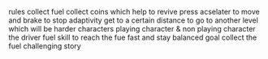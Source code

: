 
rules 
collect fuel collect coins which help to revive press acselater to move and brake to stop
adaptivity
get to a certain distance to go to another level which will be harder
characters
playing character & non playing character
the driver          fuel 
skill
to reach the fue fast and stay balanced 
goal
collect the fuel
challenging
story

